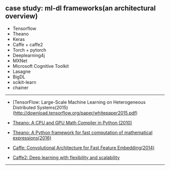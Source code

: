 ## case study: ml-dl frameworks(an architectural overview)

* Tensorflow
* Theano
* Keras
* Caffe + caffe2
* Torch + pytorch
* Deeplearning4j
* MXNet
* Microsoft Cognitive Toolkit
* Lasagne
* BigDL
* scikit-learn
* chainer

********************************

* [TensorFlow: Large-Scale Machine Learning on Heterogeneous Distributed Systems(2015)(http://download.tensorflow.org/paper/whitepaper2015.pdf)



* [Theano: A CPU and GPU Math Compiler in Python (2010)](http://www.iro.umontreal.ca/~lisa/pointeurs/theano_scipy2010.pdf)
* [Theano: A Python framework for fast computation of mathematical expressions(2016)](https://arxiv.org/pdf/1605.02688v1.pdf)

* [Caffe: Convolutional Architecture for Fast Feature Embedding(2014)](https://arxiv.org/pdf/1408.5093.pdf)
* [Caffe2: Deep learning with flexibility and scalability](http://www.zdnet.com/article/caffe2-deep-learning-wide-ambitions-flexibility-scalability-and-advocacy/)



***************************
